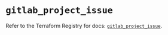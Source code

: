 # `gitlab_project_issue`

Refer to the Terraform Registry for docs: [`gitlab_project_issue`](https://registry.terraform.io/providers/gitlabhq/gitlab/17.7.1/docs/resources/project_issue).
